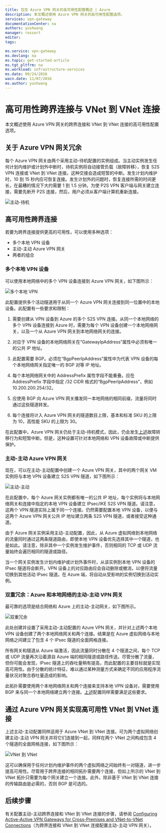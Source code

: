 ```yaml
---
title: 包含 Azure VPN 网关的高可用性配置概述 | Azure
description: 本文概述使用 Azure VPN 网关的高可用性配置选项。
services: vpn-gateway
documentationCenter: na
authors: yushwang
manager: rossort
editor: 
tags: 

ms.service: vpn-gateway
ms.devlang: na
ms.topic: get-started-article
ms.tgt_pltfrm: na
ms.workload: infrastructure-services
ms.date: 09/24/2016
wacn.date: 11/07/2016
ms.author: yushwang
---
```


# 高可用性跨界连接与 VNet 到 VNet 连接

本文概述使用 Azure VPN 网关的跨界连接和 VNet 到 VNet 连接的高可用性配置选项。

## <a name = "activestandby"></a>关于 Azure VPN 网关冗余

每个 Azure VPN 网关由两个采用主动-待机配置的实例组成。当主动实例发生任何计划内维护或计划外中断时，待机实例将自动接管负载（故障转移），恢复 S2S VPN 连接或 VNet 到 VNet 连接。这种交接会造成短暂的中断。发生计划内维护时，10 到 15 秒内应可恢复连接。发生计划外的问题时，恢复连接所需的时间更长，在最糟的情况下大约需要 1 到 1.5 分钟。为使 P2S VPN 客户端与网关建立连接，需要先断开 P2S 连接，然后，用户必须从客户端计算机重新连接。

![主动-待机](./media/vpn-gateway-highlyavailable/active-standby.png)  

## 高可用性跨界连接

若要为跨界连接提供更高的可用性，可以使用多种选项：

- 多个本地 VPN 设备
- 主动-主动 Azure VPN 网关
- 两者的组合

### <a name = "activeactiveonprem"></a>多个本地 VPN 设备

可以使用本地网络中的多个 VPN 设备连接到 Azure VPN 网关，如下图所示：

![多个本地 VPN](./media/vpn-gateway-highlyavailable/multiple-onprem-vpns.png)  

此配置提供多个活动隧道用于从同一个 Azure VPN 网关连接到同一位置中的本地设备。此配置有一些要求和限制：

1. 需要创建从 VPN 设备到 Azure 的多个 S2S VPN 连接。从同一个本地网络的多个 VPN 设备连接到 Azure 时，需要为每个 VPN 设备创建一个本地网络网关，以及一个从 Azure VPN 网关到本地网络网关的连接。

2. 对应于 VPN 设备的本地网络网关在“GatewayIpAddress”属性中必须有唯一的公共 IP 地址。

3. 此配置需要 BGP。必须在“BgpPeerIpAddress”属性中为代表 VPN 设备的每个本地网络网关指定唯一的 BGP 对等 IP 地址。

4. 每个本地网络网关中的 AddressPrefix 属性字段不能重叠。应在 AddressPrefix 字段中指定 /32 CIDR 格式的“BgpPeerIpAddress”，例如 10.200.200.254/32。

5. 应使用 BGP 向 Azure VPN 网关播发同一本地网络的相同前缀，流量将同时通过这些隧道转发。

6. 每个连接将计入 Azure VPN 网关的隧道数目上限，基本和标准 SKU 的上限为 10，高性能 SKU 的上限为 30。

在此配置中，Azure VPN 网关仍处于主动-待机模式，因此，仍会发生[上述](#activestandby)故障转移行为和短暂中断。但是，这种设置可针对本地网络和 VPN 设备故障或中断提供保护。

### 主动-主动 Azure VPN 网关

现在，可以在主动-主动配置中创建一个 Azure VPN 网关，其中的两个网关 VM 实例将与本地 VPN 设备建立 S2S VPN 隧道，如下图所示：

![主动-主动](./media/vpn-gateway-highlyavailable/active-active.png)  

在此配置中，每个 Azure 网关实例都有唯一的公共 IP 地址，每个实例将与本地网络网关和连接中指定的本地 VPN 设备建立 IPsec/IKE S2S VPN 隧道。请注意，这两个 VPN 隧道实际上属于同一个连接。仍然需要配置本地 VPN 设备，以便与这两个 Azure VPN 网关公共 IP 地址建立两条 S2S VPN 隧道，或者接受这种通道。

由于 Azure 网关实例采用主动-主动配置，因此，从 Azure 虚拟网络到本地网络的流量同时通过这两条隧道路由，即使本地 VPN 设备优先选择其中一个隧道，也是如此。请注意，除非其中一个实例发生维护事件，否则相同的 TCP 或 UDP 流量始终会遍历相同的隧道或路径。

当一个网关实例发生计划内维护或计划外事件时，从该实例到本地 VPN 设备的 IPsec 隧道将会断开。VPN 设备上的对应路由应会自动删除或撤消，以便将流量切换到其他活动 IPsec 隧道。在 Azure 端，将自动从受影响的实例切换到活动实例。

### 双重冗余：Azure 和本地网络的主动-主动 VPN 网关

最可靠的选项是结合网络和 Azure 上的主动-主动网关，如下图所示。

![双重冗余](./media/vpn-gateway-highlyavailable/dual-redundancy.png)  

此处创建并设置了采用主动-主动配置的 Azure VPN 网关，并针对上述两个本地 VPN 设备创建了两个本地网络网关和两个连接。结果是在 Azure 虚拟网络与本地网络之间建立了包含 4 个 IPsec 隧道的全面网格连接。

所有网关和隧道从 Azure 端激活，因此流量同时分散在 4 个隧道之间，每个 TCP 或 UDP 流量再次沿着源自 Azure 端的相同隧道或路径传送。尽管分散了流量，但你可能会发现，IPsec 隧道上的吞吐量稍有提高，而此配置的主要目标就是实现高可用性。由于分散的统计特征，难以通过某种测量方式来确定不同的应用程序流量状况对聚合吞吐量造成的影响。

此拓扑需要使用两个本地网络网关和两个连接来支持本地 VPN 设备对，需要使用 BGP 来与同一个本地网络建立两个连接。[上述](#activeactiveonprem)配置同样需要满足这些要求。

## 通过 Azure VPN 网关实现高可用性 VNet 到 VNet 连接

上述主动-主动配置同样适用于 Azure VNet 到 VNet 连接。可为两个虚拟网络创建主动-主动 VPN 网关并将它们连接到一起，同样在两个 VNet 之间构成包含 4 个隧道的全面网格连接，如下图所示：

![VNet 到 VNet](./media/vpn-gateway-highlyavailable/vnet-to-vnet.png)  

这可以确保用于任何计划内维护事件的两个虚拟网络之间始终有一对隧道，进一步提高可用性。尽管用于跨界连接的相同拓扑需要两个连接，但如上所示的 VNet 到 VNet 拓扑只需要为每个网关建立一个连接。此外，除非基于 VNet 到 VNet 连接的传输路由是必需的，否则 BGP 是可选的。

## 后续步骤

有关配置主动-主动跨界连接和 VNet 到 VNet 连接的步骤，请参阅 [Configuring Active-Active VPN Gateways for Cross-Premises and VNet-to-VNet Connections](./vpn-gateway-activeactive-rm-powershell.md)（为跨界连接和 VNet 到 VNet 连接配置主动-主动 VPN 网关）。

<!---HONumber=Mooncake_1031_2016-->
